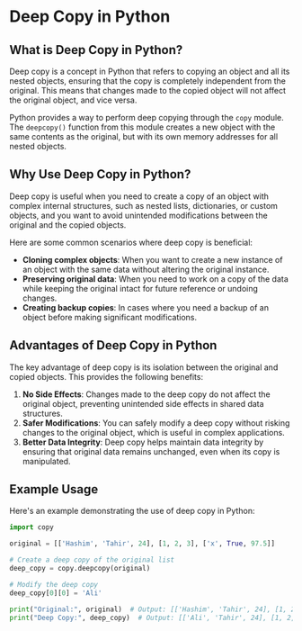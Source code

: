 # Deep Copy in Python

## What is Deep Copy in Python?
Deep copy is a concept in Python that refers to copying an object and all its nested objects, ensuring that the copy is completely independent from the original. This means that changes made to the copied object will not affect the original object, and vice versa.

Python provides a way to perform deep copying through the `copy` module. The `deepcopy()` function from this module creates a new object with the same contents as the original, but with its own memory addresses for all nested objects.

## Why Use Deep Copy in Python?
Deep copy is useful when you need to create a copy of an object with complex internal structures, such as nested lists, dictionaries, or custom objects, and you want to avoid unintended modifications between the original and the copied objects.

Here are some common scenarios where deep copy is beneficial:

- **Cloning complex objects**: When you want to create a new instance of an object with the same data without altering the original instance.
- **Preserving original data**: When you need to work on a copy of the data while keeping the original intact for future reference or undoing changes.
- **Creating backup copies**: In cases where you need a backup of an object before making significant modifications.

## Advantages of Deep Copy in Python
The key advantage of deep copy is its isolation between the original and copied objects. This provides the following benefits:

1. **No Side Effects**: Changes made to the deep copy do not affect the original object, preventing unintended side effects in shared data structures.
2. **Safer Modifications**: You can safely modify a deep copy without risking changes to the original object, which is useful in complex applications.
3. **Better Data Integrity**: Deep copy helps maintain data integrity by ensuring that original data remains unchanged, even when its copy is manipulated.

## Example Usage
Here's an example demonstrating the use of deep copy in Python:

```python
import copy

original = [['Hashim', 'Tahir', 24], [1, 2, 3], ['x', True, 97.5]]

# Create a deep copy of the original list
deep_copy = copy.deepcopy(original)

# Modify the deep copy
deep_copy[0][0] = 'Ali'

print("Original:", original)  # Output: [['Hashim', 'Tahir', 24], [1, 2, 3], ['x', True, '97.5']]
print("Deep Copy:", deep_copy)  # Output: [['Ali', 'Tahir', 24], [1, 2, 3], ['x', True, '97.5']]
